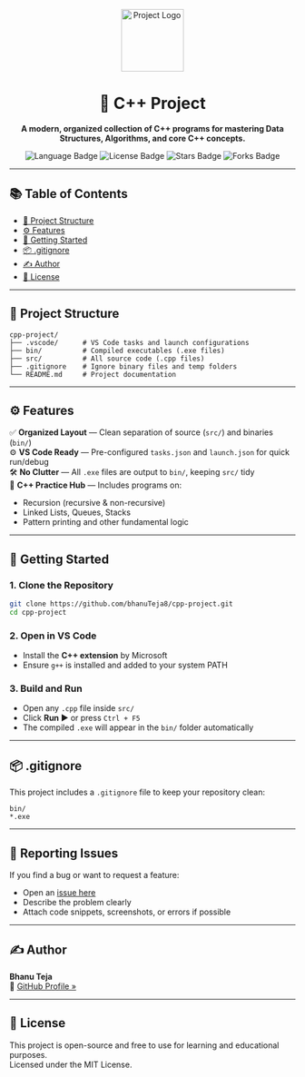 <p align="center">
  <img src="https://img.icons8.com/external-flat-juicy-fish/80/000000/external-coding-coding-and-development-flat-flat-juicy-fish.png" alt="Project Logo" width="110"/>
</p>

<h1 align="center">🚀 C++ Project</h1>

<p align="center"><b>A modern, organized collection of C++ programs for mastering Data Structures, Algorithms, and core C++ concepts.</b></p>

<p align="center">
  <img src="https://img.shields.io/github/languages/top/bhanuTeja8/cpp-project?style=for-the-badge" alt="Language Badge"/>
  <img src="https://img.shields.io/badge/License-MIT-green?style=for-the-badge" alt="License Badge"/>
  <img src="https://img.shields.io/github/stars/bhanuTeja8/cpp-project?style=for-the-badge" alt="Stars Badge"/>
  <img src="https://img.shields.io/github/forks/bhanuTeja8/cpp-project?style=for-the-badge" alt="Forks Badge"/>
</p>

---

## 📚 Table of Contents

- [📁 Project Structure](#-project-structure)
- [⚙️ Features](#️-features)
- [🚀 Getting Started](#-getting-started)
- [📦 .gitignore](#-gitignore)
- [✍️ Author](#️-author)
- [📜 License](#-license)

---

## 📁 Project Structure

```text
cpp-project/
├── .vscode/      # VS Code tasks and launch configurations
├── bin/          # Compiled executables (.exe files)
├── src/          # All source code (.cpp files)
├── .gitignore    # Ignore binary files and temp folders
└── README.md     # Project documentation
```

---

## ⚙️ Features

✅ **Organized Layout** — Clean separation of source (`src/`) and binaries (`bin/`)  
⚙️ **VS Code Ready** — Pre-configured `tasks.json` and `launch.json` for quick run/debug  
🛠️ **No Clutter** — All `.exe` files are output to `bin/`, keeping `src/` tidy  
📘 **C++ Practice Hub** — Includes programs on:

- Recursion (recursive & non-recursive)
- Linked Lists, Queues, Stacks
- Pattern printing and other fundamental logic


---

## 🚀 Getting Started

### 1. Clone the Repository

```bash
git clone https://github.com/bhanuTeja8/cpp-project.git
cd cpp-project
```

### 2. Open in VS Code

- Install the **C++ extension** by Microsoft
- Ensure `g++` is installed and added to your system PATH

### 3. Build and Run

- Open any `.cpp` file inside `src/`
- Click **Run ▶️** or press `Ctrl + F5`
- The compiled `.exe` will appear in the `bin/` folder automatically

---

## 📦 .gitignore

This project includes a `.gitignore` file to keep your repository clean:

```
bin/
*.exe
```

---

## 🐞 Reporting Issues

If you find a bug or want to request a feature:

- Open an [issue here](https://github.com/bhanuTeja8/cpp-project/issues)
- Describe the problem clearly
- Attach code snippets, screenshots, or errors if possible

---

## ✍️ Author

**Bhanu Teja**  
🔗 [GitHub Profile »](https://github.com/tejaV8)


---

## 📜 License

This project is open-source and free to use for learning and educational purposes.  
Licensed under the MIT License.

